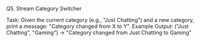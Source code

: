 Q5. Stream Category Switcher

Task: Given the current category (e.g., "Just Chatting") and a new category, print a message: "Category changed from X to Y".
Example Output:
("Just Chatting", "Gaming") → "Category changed from Just Chatting to Gaming"